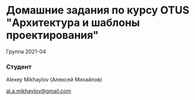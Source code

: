 # Домашние задания по курсу OTUS "Архитектура и шаблоны проектирования"

Группа 2021-04

### Студент
Alexey Mikhaylov (Алексей Михайлов)

al.a.mikhaylov@gmail.com
